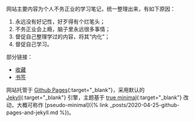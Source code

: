 网站主要内容为个人不务正业的学习笔记，统一整理出来，有如下原因：
   1. 永远没有好记性，好歹得有个烂笔头；
   2. 不务正业会上瘾，脑子里永远很多事情；
   3. 督促自己整理学过的内容，将其“内化”；
   4. 督促自己学习。

部分链接：
*  [收藏](/collections.html)
*  [书签](/bookmarks.html)

网站托管于 [Github Pages][github]{:target="_blank"}，采用默认的 [Jekyll][jekyll]{:target="_blank"} 引擎，主题基于 [true minimal][trueminimal]{:target="_blank"} 改动，大概可称作 [pseudo-minimal]({% link _posts/2020-04-25-github-pages-and-jekyll.md %})。

[github]: https://pages.github.com/
[jekyll]: https://jekyllrb.com/
[trueminimal]: https://github.com/cyevgeniy/jekyll-true-minimal/